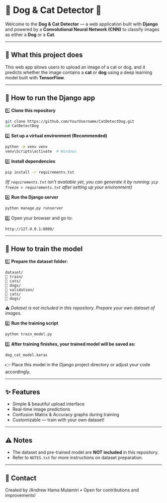 # 🐾 Dog & Cat Detector 🐾

Welcome to the **Dog & Cat Detector** — a web application built with **Django** and powered by a **Convolutional Neural Network (CNN)** to classify images as either a **Dog** or a **Cat**.

---

## 📌 What this project does

This web app allows users to upload an image of a cat or dog, and it predicts whether the image contains a **cat** or **dog** using a deep learning model built with **TensorFlow**.

---

## 🚀 How to run the Django app

1️⃣ **Clone this repository**

```bash
git clone https://github.com/YourUsername/CatDetectDog.git
cd CatDetectDog
```

2️⃣ **Set up a virtual environment (Recommended)**

```bash
python -m venv venv
venv\Scripts\activate  # Windows
```

3️⃣ **Install dependencies**

```bash
pip install -r requirements.txt
```

*(If `requirements.txt` isn’t available yet, you can generate it by running: `pip freeze > requirements.txt` after setting up your environment)*

4️⃣ **Run the Django server**

```bash
python manage.py runserver
```

5️⃣ Open your browser and go to:

```
http://127.0.0.1:8000/
```

---

## 🧠 How to train the model

1️⃣ **Prepare the dataset folder:**

```
dataset/
🔗 train/
🔗 cats/
🔗 dogs/
🔗 validation/
🔗 cats/
🔗 dogs/
```

️⚠️ *Dataset is not included in this repository. Prepare your own dataset of images.*

2️⃣ **Run the training script**

```bash
python train_model.py
```

3️⃣ **After training finishes, your trained model will be saved as:**

```
dog_cat_model.keras
```

👉 Place this model in the Django project directory or adjust your code accordingly.

---

## ✨ Features

* Simple & beautiful upload interface
* Real-time image predictions
* Confusion Matrix & Accuracy graphs during training
* Customizable — train with your own dataset!

---

## ⚠️ Notes

* The dataset and pre-trained model are **NOT included** in this repository.
* Refer to `NOTES.txt` for more instructions on dataset preparation.

---

## 📧 Contact

Created by /Andrew Hama Mutamiri • Open for contributions and improvements!
